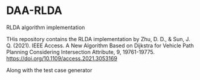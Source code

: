 # DAA-RLDA
RLDA algorithm implementation

THis repository contains the RLDA implementation by 
Zhu, D. D., & Sun, J. Q. (2021). IEEE Access. A New Algorithm Based on Dijkstra for Vehicle Path Planning Considering Intersection Attribute, 9, 19761-19775. https://doi.org/10.1109/access.2021.3053169

Along with the test case generator 
